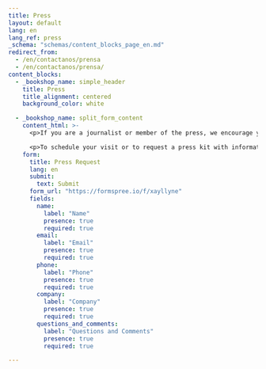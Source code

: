 ```yaml
---
title: Press
layout: default
lang: en
lang_ref: press
_schema: "schemas/content_blocks_page_en.md"
redirect_from:
  - /en/contactanos/prensa
  - /en/contactanos/prensa/
content_blocks:
  - _bookshop_name: simple_header
    title: Press
    title_alignment: centered
    background_color: white

  - _bookshop_name: split_form_content
    content_html: >-
      <p>If you are a journalist or member of the press, we encourage you to visit the Hogar and tour our facilities, learn about our trajectory and meet our dedicated team.</p>

      <p>To schedule your visit or to request a press kit with information about the Hogar, please complete the following online form. Once we receive the online request, we will get in contact with you as soon as possible. We look forward to meeting you!.</p>
    form:
      title: Press Request
      lang: en
      submit:
        text: Submit
      form_url: "https://formspree.io/f/xayllyne"
      fields:
        name:
          label: "Name"
          presence: true
          required: true
        email:
          label: "Email"
          presence: true
          required: true
        phone:
          label: "Phone"
          presence: true
          required: true
        company:
          label: "Company"
          presence: true
          required: true
        questions_and_comments:
          label: "Questions and Comments"
          presence: true
          required: true

---
```

